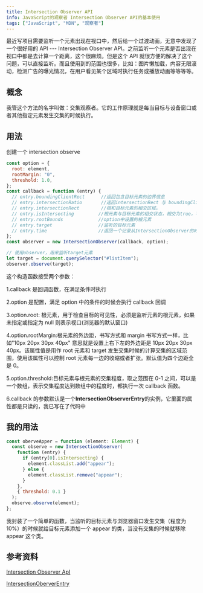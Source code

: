 ```yaml
---
title: Intersection Observer API
info: JavaScript的观察者 Intersection Observer API的基本使用
tags: ["JavaScript", "MDN", "观察者"]
---
```


最近写项目需要监听一个元素出现在视口中，然后给一个过渡动画，无意中发现了一个很好用的 API --- Intersection Observer API。之前监听一个元素是否出现在视口中都是去计算一个距离，这个很麻烦。但是这个 API 就很方便的解决了这个问题，可以直接监听。而且使用到的范围也很多，比如：图片懒加载，内容无限滚动，检测广告的曝光情况，在用户看见某个区域时执行任务或播放动画等等等等。

## 概念

我管这个方法的名字叫做：交集观察者。它的工作原理就是每当目标与设备窗口或者其他指定元素发生交集的时候执行。

## 用法

创建一个 intersection observe

```js
const option = {
  root: element,
  rootMargin: "0",
  threshold: 1.0,
};
const callback = function (entry) {
  // entry.boundingClientRect      //返回包含目标元素的边界信息
  // entry.intersectionRatio       //返回intersectionRect 与 boundingClientRect 的比例值。
  // entry.intersectionRect        //根和目标元素的相交区域。
  // entry.isIntersecting         //根元素与目标元素的相交状态，相交为true，不想交为false
  // entry.rootBounds             //option中设置的根元素
  // entry.target                 //监听的目标元素
  // entry.time                   //返回一个记录从IntersectionObserver的时间原点到交叉被触发的时间的时间戳
};
const observer = new IntersectionObserver(callback, option);

// 使用observer，用来监听target元素
let target = document.querySelector("#listItem");
observer.observe(target);
```

这个构造函数接受两个参数：

1.callback 是回调函数，在满足条件时执行

2.option 是配置，满足 option 中的条件的时候会执行 callback 回调

3.option.root: 根元素，用于检查目标的可见性，必须是监听元素的根元素，如果未指定或指定为 null 则表示视口(浏览器的默认窗口)

4.option.rootMargin:根元素的外边距，书写方式和 margin 书写方式一样，比如"10px 20px 30px 40px" 意思就是设置上右下左的外边距是 10px 20px 30px 40px。该属性值是用作 root 元素和 target 发生交集时候的计算交集的区域范围，使用该属性可以控制 root 元素每一边的收缩或者扩张。默认值为四个边距全是 0。

5.option.threshold:目标元素与根元素的交集程度，取之范围在 0-1 之间，可以是一个数组，表示交集程度达到数组中的程度时，都执行一次 callback 函数。

6.callback 的参数默认是一个**IntersectionObserverEntry**的实例，它里面的属性都是只读的，我已写在了代码中

## 我的用法

```js
const oberveApper = function (element: Element) {
  const observe = new IntersectionObserver(
    function (entry) {
      if (entry[0].isIntersecting) {
        element.classList.add("appear");
      } else {
        element.classList.remove("appear");
      }
    },
    { threshold: 0.1 }
  );
  observe.observe(element);
};
```

我封装了一个简单的函数，当监听的目标元素与浏览器窗口发生交集（程度为 10%）的时候就给目标元素添加一个 appear 的类，当没有交集的时候就移除 appear 这个类。

## 参考资料

[Intersection Observer ApI](https://developer.mozilla.org/zh-CN/docs/Web/API/Intersection_Observer_API)

[IntersectionOberverEntry](https://developer.mozilla.org/zh-CN/docs/Web/API/IntersectionObserverEntry)
